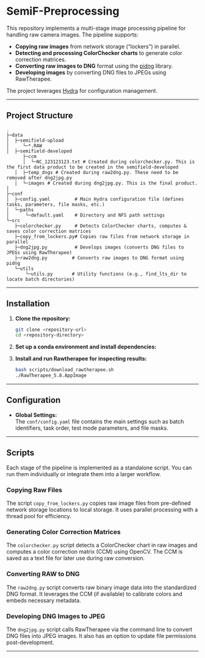 # SemiF-Preprocessing

This repository implements a multi-stage image processing pipeline for handling raw camera images. The pipeline supports:

- **Copying raw images** from network storage (“lockers”) in parallel.
- **Detecting and processing ColorChecker charts** to generate color correction matrices.
- **Converting raw images to DNG** format using the [pidng](https://github.com/ajkumar25/pidng) library.
- **Developing images** by converting DNG files to JPEGs using RawTherapee.

The project leverages [Hydra](https://hydra.cc/) for configuration management.

---


## Project Structure

```
.
├─data
│  ├─semifield-upload         
│     └─*.RAW
│  ├─semifield-developed
      ├─ccm
      │  └─NC_123123123.txt # Created during colorchecker.py. This is the first data product to be created in the semifield-developed
   │  ├─temp_dngs # Created during raw2dng.py. These need to be removed after dng2jpg.py
   │  └─images # Created during dng2jpg.py. This is the final product.
│       
├─conf
│  ├─config.yaml         # Main Hydra configuration file (defines tasks, parameters, file masks, etc.)
│  └─paths
│      └─default.yaml    # Directory and NFS path settings
└─src
   ├─colorchecker.py     # Detects ColorChecker charts, computes & saves color correction matrices
   ├─copy_from_lockers.py# Copies raw files from network storage in parallel
   ├─dng2jpg.py          # Develops images (converts DNG files to JPEGs using RawTherapee)
   ├─raw2dng.py         # Converts raw images to DNG format using pidng
   └─utils
       └─utils.py       # Utility functions (e.g., find_lts_dir to locate batch directories)
```

---

## Installation

1. **Clone the repository:**

   ```bash
   git clone <repository-url>
   cd <repository-directory>
   ```

2. **Set up a conda environment and install dependencies:**

   
3. **Install and run Rawtherapee for inspecting results:**
    ```bash
   bash scripts/download_rawtherapee.sh
   ./RawTherapee_5.8.AppImage
   ```
---

## Configuration

- **Global Settings:**  
  The `conf/config.yaml` file contains the main settings such as batch identifiers, task order, test mode parameters, and file masks.

---

## Scripts

Each stage of the pipeline is implemented as a standalone script. You can run them individually or integrate them into a larger workflow.

### Copying Raw Files

The script `copy_from_lockers.py` copies raw image files from pre-defined network storage locations to local storage. It uses parallel processing with a thread pool for efficiency.

### Generating Color Correction Matrices

The `colorchecker.py` script detects a ColorChecker chart in raw images and computes a color correction matrix (CCM) using OpenCV. The CCM is saved as a text file for later use during raw conversion.


### Converting RAW to DNG

The `raw2dng.py` script converts raw binary image data into the standardized DNG format. It leverages the CCM (if available) to calibrate colors and embeds necessary metadata.


### Developing DNG Images to JPEG

The `dng2jpg.py` script calls RawTherapee via the command line to convert DNG files into JPEG images. It also has an option to update file permissions post-development.

---

